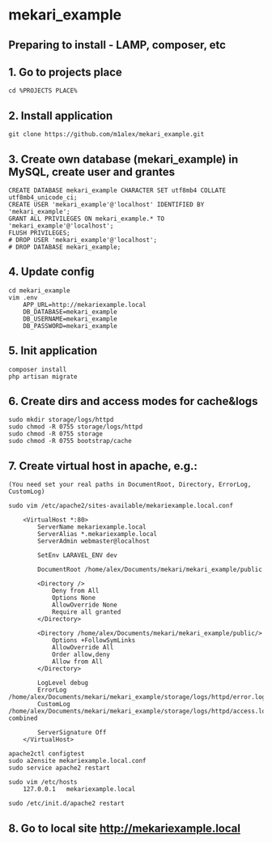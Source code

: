 # mekari_example

## Preparing to install - LAMP, composer, etc

## 1. Go to projects place
    cd %PROJECTS PLACE%
    
## 2. Install application
    git clone https://github.com/m1alex/mekari_example.git
    
## 3. Create own database (mekari_example) in MySQL, create user and grantes
    CREATE DATABASE mekari_example CHARACTER SET utf8mb4 COLLATE utf8mb4_unicode_ci;
    CREATE USER 'mekari_example'@'localhost' IDENTIFIED BY 'mekari_example';
    GRANT ALL PRIVILEGES ON mekari_example.* TO 'mekari_example'@'localhost';
    FLUSH PRIVILEGES;
    # DROP USER 'mekari_example'@'localhost';
    # DROP DATABASE mekari_example;

## 4. Update config
    cd mekari_example
    vim .env
        APP_URL=http://mekariexample.local
        DB_DATABASE=mekari_example
        DB_USERNAME=mekari_example
        DB_PASSWORD=mekari_example
    
## 5. Init application
    composer install
    php artisan migrate

## 6. Create dirs and access modes for cache&logs
    sudo mkdir storage/logs/httpd
    sudo chmod -R 0755 storage/logs/httpd
    sudo chmod -R 0755 storage 
    sudo chmod -R 0755 bootstrap/cache
    
## 7. Create virtual host in apache, e.g.:
    (You need set your real paths in DocumentRoot, Directory, ErrorLog, CustomLog)

    sudo vim /etc/apache2/sites-available/mekariexample.local.conf

        <VirtualHost *:80>
            ServerName mekariexample.local
            ServerAlias *.mekariexample.local
            ServerAdmin webmaster@localhost

            SetEnv LARAVEL_ENV dev

            DocumentRoot /home/alex/Documents/mekari/mekari_example/public

            <Directory />
                Deny from All
                Options None
                AllowOverride None
                Require all granted
            </Directory>

            <Directory /home/alex/Documents/mekari/mekari_example/public/>
                Options +FollowSymLinks
                AllowOverride All
                Order allow,deny
                Allow from All
            </Directory>

            LogLevel debug
            ErrorLog /home/alex/Documents/mekari/mekari_example/storage/logs/httpd/error.log
            CustomLog /home/alex/Documents/mekari/mekari_example/storage/logs/httpd/access.log combined

            ServerSignature Off
        </VirtualHost>

    apache2ctl configtest
    sudo a2ensite mekariexample.local.conf
    sudo service apache2 restart

    sudo vim /etc/hosts
        127.0.0.1   mekariexample.local

    sudo /etc/init.d/apache2 restart

## 8. Go to local site http://mekariexample.local
